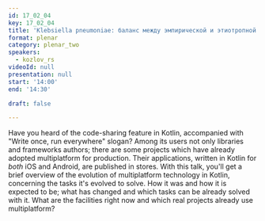 ```yaml
---
id: 17_02_04
key: 17_02_04
title: 'Klebsiella pneumoniae: баланс между эмпирической и этиотропной терапией'
format: plenar
category: plenar_two
speakers:
  - kozlov_rs
videoId: null
presentation: null
start: '14:00'
end: '14:30'

draft: false

---
```

Have you heard of the code-sharing feature in Kotlin, accompanied with "Write once, run everywhere" slogan? Among its users not only libraries and frameworks authors; there are some projects which have already adopted multiplatform for production. Their applications, written in Kotlin for *both* iOS and Android, are published in stores. 
With this talk, you'll get a brief overview of the evolution of multiplatform technology in Kotlin, concerning the tasks it's evolved to solve. How it was and how it is expected to be; what has changed and which tasks can be already solved with it. What are the facilities right now and which real projects already use multiplatform?